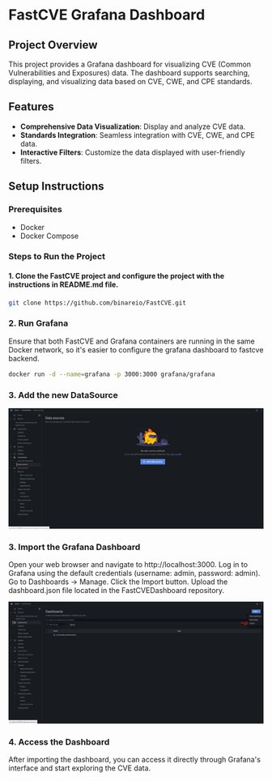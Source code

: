 # FastCVE Grafana Dashboard

## Project Overview

This project provides a Grafana dashboard for visualizing CVE (Common Vulnerabilities and Exposures) data. The dashboard supports searching, displaying, and visualizing data based on CVE, CWE, and CPE standards.

## Features

- **Comprehensive Data Visualization**: Display and analyze CVE data.
- **Standards Integration**: Seamless integration with CVE, CWE, and CPE data.
- **Interactive Filters**: Customize the data displayed with user-friendly filters.

## Setup Instructions

### Prerequisites

- Docker
- Docker Compose

### Steps to Run the Project

#### 1. Clone the FastCVE project and configure the project with the instructions in README.md file.

```bash
git clone https://github.com/binareio/FastCVE.git
```

### 2. Run Grafana

Ensure that both FastCVE and Grafana containers are running in the same Docker network, so it's easier to configure the grafana dashboard to fastcve backend.

```bash
docker run -d --name=grafana -p 3000:3000 grafana/grafana
```

### 3. Add the new DataSource

![alt text](image-1.png)

### 3. Import the Grafana Dashboard

Open your web browser and navigate to http://localhost:3000.
Log in to Grafana using the default credentials (username: admin, password: admin).
Go to Dashboards -> Manage.
Click the Import button.
Upload the dashboard.json file located in the FastCVEDashboard repository.

![alt text](image.png)

### 4. Access the Dashboard

After importing the dashboard, you can access it directly through Grafana's interface and start exploring the CVE data.
